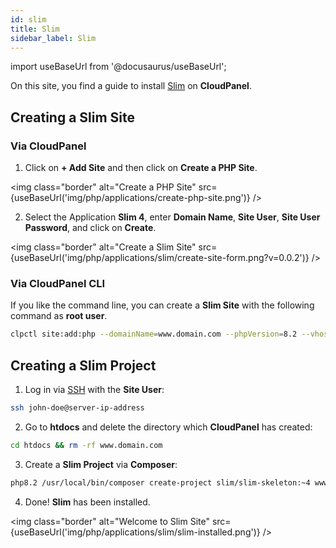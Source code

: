 ```yaml
---
id: slim
title: Slim
sidebar_label: Slim
---
```


import useBaseUrl from '@docusaurus/useBaseUrl';

On this site, you find a guide to install [Slim](https://www.slimframework.com/) on **CloudPanel**.

## Creating a Slim Site

### Via CloudPanel

1. Click on **+ Add Site** and then click on **Create a PHP Site**.

<img class="border" alt="Create a PHP Site" src={useBaseUrl('img/php/applications/create-php-site.png')} />

2. Select the Application **Slim 4**, enter **Domain Name**, **Site User**, **Site User Password**, and click on **Create**.

<img class="border" alt="Create a Slim Site" src={useBaseUrl('img/php/applications/slim/create-site-form.png?v=0.0.2')} />

### Via CloudPanel CLI

If you like the command line, you can create a **Slim Site** with the following command as **root user**.

```bash
clpctl site:add:php --domainName=www.domain.com --phpVersion=8.2 --vhostTemplate='Slim 4' --siteUser='john-doe' --siteUserPassword='!secretPassword!'
```

## Creating a Slim Project

1. Log in via [SSH](../../../frontend-area/ssh-ftp/#ssh-login) with the **Site User**:

```bash
ssh john-doe@server-ip-address
```

2. Go to **htdocs** and delete the directory which **CloudPanel** has created:

```bash
cd htdocs && rm -rf www.domain.com
```

3. Create a **Slim Project** via **Composer**:

```bash
php8.2 /usr/local/bin/composer create-project slim/slim-skeleton:~4 www.domain.com
```

4. Done! **Slim** has been installed.

<img class="border" alt="Welcome to Slim Site" src={useBaseUrl('img/php/applications/slim/slim-installed.png')} />